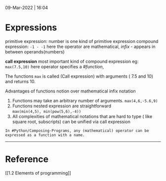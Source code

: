 09-Mar-2022 | 16:04


# Expressions

primitive expression: number is one kind of primitive expression
compound expression:  ```-1 - -1``` 
	here the operator are mathematical, *infix* - appears in between operands(numbers)

**call expression** most important kind of compound expression
eg: ``` max(7.5,10)```
  here operator specifies a *#function*, 

The functions ```max```  is called (Call expression) with arguments ( 7.5 and 10) and returns 10.

Advantages of functions notion over mathematical infix notation

1.  Functions may take an arbitrary number of arguments.    ```max(4,6,-5.6,9)```
2.  Functions nested expression are straightforward  
		 ```max(min(4,5), min(pow(5,6),-4))```
3. All complexities of mathematical notations that are hard to type ( like square root, subscripts) can be unified via call expression

```ad-tip
In #Python/Composing-Programs, any (mathematical) operator can be expressed as a function with a name.
```


---

# Reference
[[1.2 Elements of programming]]